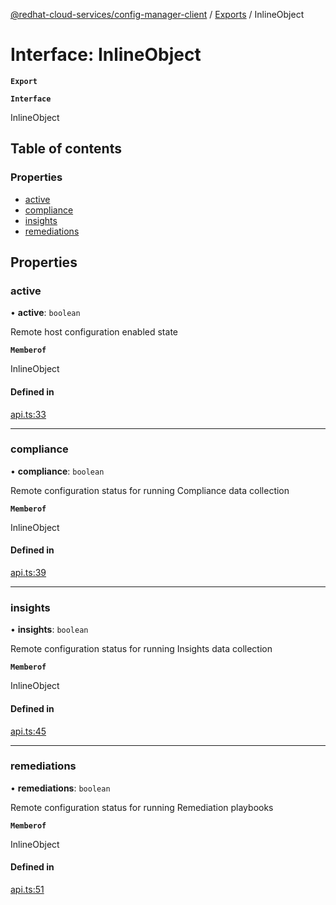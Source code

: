 [@redhat-cloud-services/config-manager-client](../README.md) / [Exports](../modules.md) / InlineObject

# Interface: InlineObject

**`Export`**

**`Interface`**

InlineObject

## Table of contents

### Properties

- [active](InlineObject.md#active)
- [compliance](InlineObject.md#compliance)
- [insights](InlineObject.md#insights)
- [remediations](InlineObject.md#remediations)

## Properties

### active

• **active**: `boolean`

Remote host configuration enabled state

**`Memberof`**

InlineObject

#### Defined in

[api.ts:33](https://github.com/RedHatInsights/javascript-clients/blob/master/packages/config-manager/api.ts#L33)

___

### compliance

• **compliance**: `boolean`

Remote configuration status for running Compliance data collection

**`Memberof`**

InlineObject

#### Defined in

[api.ts:39](https://github.com/RedHatInsights/javascript-clients/blob/master/packages/config-manager/api.ts#L39)

___

### insights

• **insights**: `boolean`

Remote configuration status for running Insights data collection

**`Memberof`**

InlineObject

#### Defined in

[api.ts:45](https://github.com/RedHatInsights/javascript-clients/blob/master/packages/config-manager/api.ts#L45)

___

### remediations

• **remediations**: `boolean`

Remote configuration status for running Remediation playbooks

**`Memberof`**

InlineObject

#### Defined in

[api.ts:51](https://github.com/RedHatInsights/javascript-clients/blob/master/packages/config-manager/api.ts#L51)
